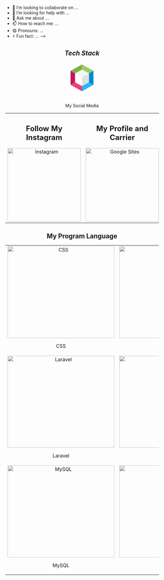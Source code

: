 - 👯 I’m looking to collaborate on ...
- 🤔 I’m looking for help with ...
- 💬 Ask me about ...
- 📫 How to reach me: ...
- 😄 Pronouns: ...
- ⚡ Fun fact: ...
-->






<section align="center">

<h2 align='center'><i>Tech Stack</i></h2>

<table width="100">
<tr>
<svg xmlns="http://www.w3.org/2000/svg" x="0px" y="0px" width="100" height="100" viewBox="0 0 48 48">
<polygon fill="#e0e0e0" points="24,36.992 24,22.9 35,17 35,31"></polygon><polygon fill="#fff" points="24,36.992 24,22.9 13,17 13,31"></polygon><polygon fill="#f5f5f5" points="13,17 24,11.008 35,17 24,22.9"></polygon><polygon fill="#29b6f6" points="24,45 24,36.992 35,31 42,35"></polygon><polygon fill="#0288d1" points="35,17 42,13 42,35 35,31"></polygon><polygon fill="#9ccc65" points="24,3 24,11.008 35,17 42,13"></polygon><polygon fill="#7cb342" points="6,13 13,17 24,11.008 24,3"></polygon><polygon fill="#c2185b" points="6,35 13,31 13,17 6,13"></polygon><polygon fill="#ec407a" points="24,45 24,36.992 13,31 6,35"></polygon>
</svg>    
<table>
    <p align="center">My Social Media</p>
     <tr>
        <td align="center" colspan="6">
            <h2>Follow My Instagram</h2>
            <a href="https://www.instagram.com/ryunovii?igsh=NmtmNHhvaDNlcjNr" target="_blank">
                <img src="https://upload.wikimedia.org/wikipedia/commons/a/a5/Instagram_icon.png" alt="Instagram" width="240">
            </a>
        </td>
        <td align="center" colspan="6">
            <h2>My Profile and Carrier</h2>
            <a href="https://sites.google.com/view/portofolio-rizkiardi/" target="_blank">
                <img src="https://vignette.wikia.nocookie.net/logopedia/images/9/9b/Google-Sites-Icon-2016.png/revision/latest?cb=20170613191011" alt="Google Sites" width="240">
            </a>
        </td>
        <td align="center" colspan="6">
            <h2>Contact Me on WhatsApp</h2>
            <a href="https://wa.me/yourphonenumber" target="_blank">
                <img src="https://upload.wikimedia.org/wikipedia/commons/6/6b/WhatsApp.svg" alt="WhatsApp" width="240">
            </a>
        </td>
    </tr>

<table>


## My Program Language




  <tr>
    <td align="center" colspan="6">
      <img src="https://jpacanowski.github.io/img/css3.png" alt="CSS" width="350" height="300">
      <p>CSS</p>
    </td>
   <td align="center" colspan="6">
      <img src="https://upload.wikimedia.org/wikipedia/commons/b/b2/Bootstrap_logo.svg" alt="Bootstrap" width="350" height="300">
      <p>Bootstrap</p>
    </td>
    <td align="center" colspan="6">
      <img src="https://th.bing.com/th?id=OSK.ee805d80bdee4d04e616cf51f90c78cc&w=80&h=80&r=0&o=6&cb=B&pid=1.2" alt="Java" width="350" height="300">
      <p>Java NetBeans</p>
    </td>
  <tr>
   <td align="center" colspan="6">
      <img src="https://th.bing.com/th?id=OSK.8f8dc666e2dcf498021a8e51ae2b25de&w=80&h=80&r=0&o=6&cb=B&pid=1.2" alt="Laravel" width="350" height="300">
      <p>Laravel</p>
    </td>
   <td align="center" colspan="6">
      <img src="https://upload.wikimedia.org/wikipedia/commons/6/61/HTML5_logo_and_wordmark.svg" alt="HTML" width="350" height="300">
      <p>HTML</p>
    </td>
    <td align="center" colspan="6">
      <img src="https://upload.wikimedia.org/wikipedia/commons/2/27/PHP-logo.svg" alt="PHP" width="350" height="300">
      <p>PHP</p>
    </td>
  </tr>
  <tr>
    <td align="center" colspan="6">
      <img src="https://th.bing.com/th/id/OIP.uEmYw4cyGMytF6Pc6VmuOQHaHa?w=165&h=180&c=7&r=0&o=5&pid=1.7" alt="MySQL" width="350" height="300">
      <p>MySQL</p>
    </td>
    <td align="center" colspan="6">
      <img src="https://th.bing.com/th/id/OIP.76q5SEInY3E8j1zRAa9mMwHaDn?w=341&h=170&c=7&r=0&o=5&pid=1.7" alt="SQL" width="350" height="300">
      <p>SQL</p>
    </td>
          <td align="center" colspan="6">
                <img src="https://th.bing.com/th?id=OSK.830992e6b8f0c7bc66cd3d6fa3db36b4&w=102&h=102&c=7&o=6&pid=SANGAM" alt="C++"width="350" height="300">
      <p>C++</p>
    </td>
  </tr>
</table>
</section>
